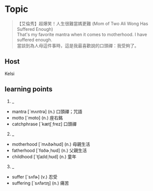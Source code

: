 # Topic

>【艾倫秀】超爆笑！人生很難當媽更難 (Mom of Two Ali Wong Has Suffered Enough)<br>
> That's my favorite mantra when it comes to motherhood. I have suffered enough.<br>
> 當談到為人母這件事時，這是我最喜歡說的口頭禪：我受夠了。<br>

## Host
Kelsi

## learning points
1. _
  * mantra  [ˋmʌntrə]  (n.)  口頭禪；咒語
  * motto  [ˋmɑto]  (n.)  座右銘
  * catchphrase  [ˋkætʃ͵frez]  口頭禪

2. _
  * motherhood  [ˋmʌðɚhʊd]  (n.)  母親生活
  * fatherhood  [ˋfɑðɚ͵hʊd]  (n.)  父親生活
  * childhood  [ˋtʃaɪld͵hʊd]  (n.)  童年

3. _
  * suffer  [ˋsʌfɚ]  (v.)  忍受
  * suffering  [ˋsʌfərɪŋ]  (n.)  痛苦





